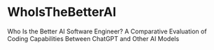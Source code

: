 # WhoIsTheBetterAI
Who Is the Better AI Software Engineer? A Comparative Evaluation of Coding Capabilities Between ChatGPT and Other AI Models
